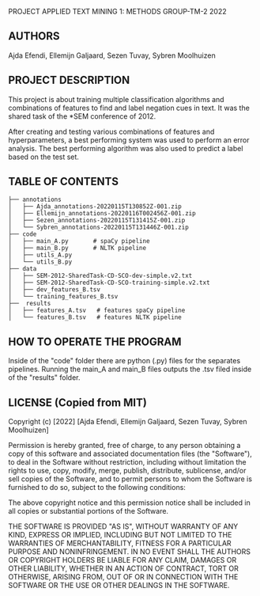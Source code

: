 PROJECT APPLIED TEXT MINING 1: METHODS
GROUP-TM-2
2022

AUTHORS
-------
Ajda Efendi, Ellemijn Galjaard, Sezen Tuvay, Sybren Moolhuizen

PROJECT DESCRIPTION
-------------------
This project is about training multiple classification algorithms and combinations
of features to find and label negation cues in text. It was the shared task of the
*SEM conference of 2012.

After creating and testing various combinations of features and hyperparameters,
a best performing system was used to perform an error analysis. The best performing
algorithm was also used to predict a label based on the test set.

TABLE OF CONTENTS
-------------------
```
├── annotations                  
│   ├── Ajda_annotations-20220115T130852Z-001.zip
│   ├── Ellemijn_annotations-20220116T002456Z-001.zip
│   ├── Sezen_annotations-20220115T131415Z-001.zip
│   └── Sybren_annotations-20220115T131446Z-001.zip              
├── code
│   ├── main_A.py       # spaCy pipeline
│   ├── main_B.py       # NLTK pipeline
│   ├── utils_A.py
│   └── utils_B.py
├── data
│   ├── SEM-2012-SharedTask-CD-SCO-dev-simple.v2.txt
│   ├── SEM-2012-SharedTask-CD-SCO-training-simple.v2.txt
│   ├── dev_features_B.tsv
│   └── training_features_B.tsv
├──  results
│   ├── features_A.tsv   # features spaCy pipeline   
│   └── features_B.tsv   # features NLTK pipeline
```

HOW TO OPERATE THE PROGRAM
-------------------------
Inside of the "code" folder there are python (.py) files for the separates
pipelines. Running the main_A and main_B files outputs the .tsv filed inside of
the "results" folder.


LICENSE (Copied from MIT)
-------------------------
Copyright (c) [2022]
[Ajda Efendi, Ellemijn Galjaard, Sezen Tuvay, Sybren Moolhuizen]

Permission is hereby granted, free of charge, to any person obtaining a copy
of this software and associated documentation files (the "Software"), to deal
in the Software without restriction, including without limitation the rights
to use, copy, modify, merge, publish, distribute, sublicense, and/or sell
copies of the Software, and to permit persons to whom the Software is
furnished to do so, subject to the following conditions:

The above copyright notice and this permission notice shall be included in all
copies or substantial portions of the Software.

THE SOFTWARE IS PROVIDED "AS IS", WITHOUT WARRANTY OF ANY KIND, EXPRESS OR
IMPLIED, INCLUDING BUT NOT LIMITED TO THE WARRANTIES OF MERCHANTABILITY,
FITNESS FOR A PARTICULAR PURPOSE AND NONINFRINGEMENT. IN NO EVENT SHALL THE
AUTHORS OR COPYRIGHT HOLDERS BE LIABLE FOR ANY CLAIM, DAMAGES OR OTHER
LIABILITY, WHETHER IN AN ACTION OF CONTRACT, TORT OR OTHERWISE, ARISING FROM,
OUT OF OR IN CONNECTION WITH THE SOFTWARE OR THE USE OR OTHER DEALINGS IN THE
SOFTWARE.

